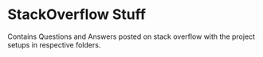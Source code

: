# StackOverflow Stuff
 Contains Questions and Answers posted on stack overflow with the project setups in respective folders.
